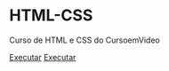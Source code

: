 # HTML-CSS
 Curso de HTML e CSS do CursoemVideo

 <a href = 'https://theu-silva.github.io/HTML-CSS/gangue-manji2/tokyo-manji.html'>Executar</a>
 <a href = 'https://theu-silva.github.io/HTML-CSS/cap11-5/desafio.html'>Executar</a>

